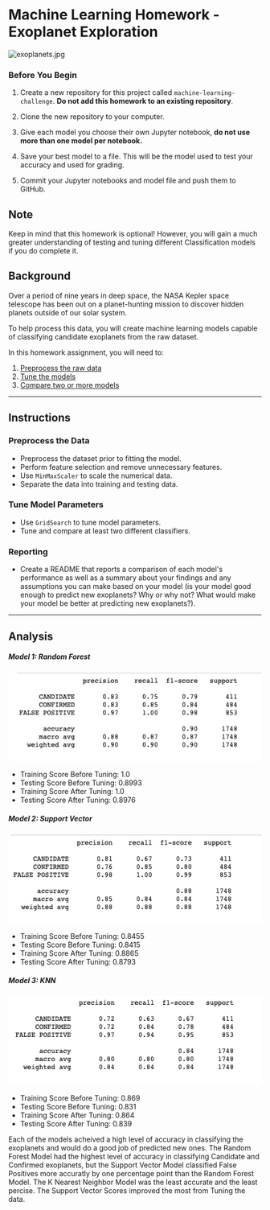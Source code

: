 # Machine Learning Homework - Exoplanet Exploration

![exoplanets.jpg](Images/exoplanets.jpg)

### Before You Begin

1. Create a new repository for this project called `machine-learning-challenge`. **Do not add this homework to an existing repository**.

2. Clone the new repository to your computer.

3. Give each model you choose their own Jupyter notebook, **do not use more than one model per notebook.**

4. Save your best model to a file. This will be the model used to test your accuracy and used for grading.

5. Commit your Jupyter notebooks and model file and push them to GitHub.

## Note

Keep in mind that this homework is optional! However, you will gain a much greater understanding of testing and tuning different Classification models if you do complete it.

## Background

Over a period of nine years in deep space, the NASA Kepler space telescope has been out on a planet-hunting mission to discover hidden planets outside of our solar system.

To help process this data, you will create machine learning models capable of classifying candidate exoplanets from the raw dataset.

In this homework assignment, you will need to:

1. [Preprocess the raw data](#Preprocessing)
2. [Tune the models](#Tune-Model-Parameters)
3. [Compare two or more models](#Evaluate-Model-Performance)

- - -

## Instructions

### Preprocess the Data

* Preprocess the dataset prior to fitting the model.
* Perform feature selection and remove unnecessary features.
* Use `MinMaxScaler` to scale the numerical data.
* Separate the data into training and testing data.

### Tune Model Parameters

* Use `GridSearch` to tune model parameters.
* Tune and compare at least two different classifiers.

### Reporting

* Create a README that reports a comparison of each model's performance as well as a summary about your findings and any assumptions you can make based on your model (is your model good enough to predict new exoplanets? Why or why not? What would make your model be better at predicting new exoplanets?).

- - -

## Analysis
##### Model 1: Random Forest 
![rf_classification.png](Images/rf_classification.png)
* Training Score Before Tuning: 1.0
* Testing Score Before Tuning: 0.8993
* Training Score After Tuning:  1.0
* Testing Score After Tuning: 0.8976

##### Model 2: Support Vector
![svm_classification.png](Images/svm_classification.png)
* Training Score Before Tuning: 0.8455
* Testing Score Before Tuning: 0.8415
* Training Score After Tuning: 0.8865
* Testing Score After Tuning: 0.8793

##### Model 3: KNN 
![knn_classification.png](Images/knn_classification.png)
* Training Score Before Tuning: 0.869
* Testing Score Before Tuning: 0.831
* Training Score After Tuning: 0.864
* Testing Score After Tuning: 0.839

Each of the models acheived a high level of accuracy in classifying the exoplanets and would do a good job of predicted new ones. The Random Forest Model had the highest level of accuracy in classifying Candidate and Confirmed exoplanets, but the Support Vector Model classified False Positives more accuratly by one percentage point than the Random Forest Model. The K Nearest Neighbor Model was the least accurate and the least percise. The Support Vector Scores improved the most from Tuning the data. 


